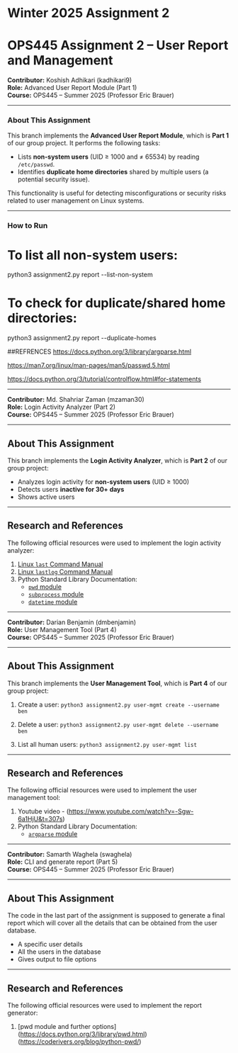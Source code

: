 # Winter 2025 Assignment 2
# OPS445 Assignment 2 – User Report and Management

**Contributor:** Koshish Adhikari (kadhikari9)  
**Role:** Advanced User Report Module (Part 1)  
**Course:** OPS445 – Summer 2025 (Professor Eric Brauer)  

---

### About This Assignment  
This branch implements the **Advanced User Report Module**, which is **Part 1** of our group project. It performs the following tasks:

- Lists **non-system users** (UID ≥ 1000 and ≠ 65534) by reading `/etc/passwd`.
- Identifies **duplicate home directories** shared by multiple users (a potential security issue).

This functionality is useful for detecting misconfigurations or security risks related to user management on Linux systems.

---

### How to Run

# To list all non-system users:
python3 assignment2.py report --list-non-system

# To check for duplicate/shared home directories:
python3 assignment2.py report --duplicate-homes



##REFRENCES
https://docs.python.org/3/library/argparse.html

https://man7.org/linux/man-pages/man5/passwd.5.html

https://docs.python.org/3/tutorial/controlflow.html#for-statements

---

**Contributor:** Md. Shahriar Zaman (mzaman30)  
**Role:** Login Activity Analyzer (Part 2)  
**Course:** OPS445 – Summer 2025 (Professor Eric Brauer)  

---

## About This Assignment

This branch implements the **Login Activity Analyzer**, which is **Part 2** of our group project:  

- Analyzes login activity for **non-system users** (UID ≥ 1000)  
- Detects users **inactive for 30+ days**  
- Shows active users
---

## Research and References

The following official resources were used to implement the login activity analyzer:  

1. [Linux `last` Command Manual](https://man7.org/linux/man-pages/man1/last.1.html)  
2. [Linux `lastlog` Command Manual](https://man7.org/linux/man-pages/man8/lastlog.8.html)  
3. Python Standard Library Documentation:  
   - [`pwd` module](https://docs.python.org/3/library/pwd.html)  
   - [`subprocess` module](https://docs.python.org/3/library/subprocess.html)  
   - [`datetime` module](https://docs.python.org/3/library/datetime.html)  
---
**Contributor:** Darian Benjamin (dmbenjamin)  
**Role:** User Management Tool (Part 4)  
**Course:** OPS445 – Summer 2025 (Professor Eric Brauer)  

---
## About This Assignment

This branch implements the **User Management Tool**, which is **Part 4** of our group project:  

1. Create a user:
    `python3 assignment2.py user-mgmt create --username ben`

2. Delete a user:
    `python3 assignment2.py user-mgmt delete --username ben`

3. List all human users:
    `python3 assignment2.py user-mgmt list`

---

## Research and References

The following official resources were used to implement the user management tool:  

1. Youtube video - (https://www.youtube.com/watch?v=-Sgw-6a1HjU&t=307s)
2. Python Standard Library Documentation:  
   - [`argparse` module](https://docs.python.org/3/library/argparse.html)

---

**Contributor:** Samarth Waghela (swaghela)  
**Role:** CLI and generate report (Part 5)  
**Course:** OPS445 – Summer 2025 (Professor Eric Brauer)  

---

## About This Assignment

The code in the last part of the assignment is supposed to generate a final report which will cover all the details that can be obtained from the user database.

- A specific user details 
- All the users in the database
- Gives output to file options
---

## Research and References

The following official resources were used to implement the report generator:  

1. [pwd module and further options]
   (https://docs.python.org/3/library/pwd.html)
   (https://coderivers.org/blog/python-pwd/)
                                    
   
